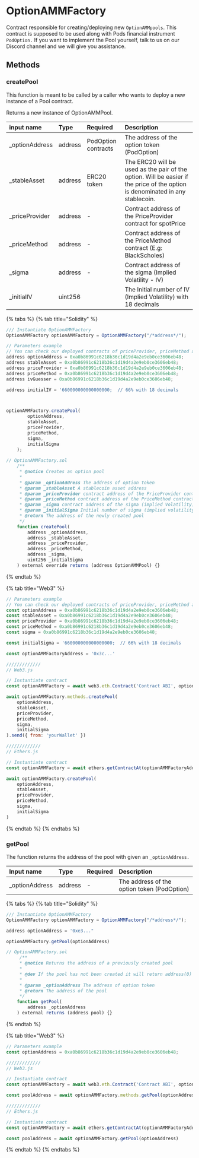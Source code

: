 # OptionAMMFactory

Contract responsible for creating/deploying new `OptionAMMpools`. This contract is supposed to be used along with Pods financial instrument `PodOption.` If you want to implement the Pool yourself, talk to us on our Discord channel and we will give you assistance.

## Methods

### createPool

This function is meant to be called by a caller who wants to deploy a new instance of a Pool contract.

Returns a new instance of OptionAMMPool.

|  input name | Type | Required | Description |
| :--- | :--- | :--- | :--- |
| \_optionAddress | address | PodOption contracts | The address of the option token \(PodOption\) |
| \_stableAsset | address | ERC20 token | The ERC20 will be used as the pair of the option. Will be easier if the price of the option is denominated in any stablecoin. |
| \_priceProvider | address | - | Contract address of the PriceProvider contract for spotPrice |
| \_priceMethod | address | - | Contract address of the PriceMethod contract \(E.g: BlackScholes\) |
| \_sigma | address | - | Contract address of the sigma \(Implied Volatility - IV\)  |
| \_initialIV | uint256 |  | The Initial number of IV \(Implied Volatility\) with 18 decimals |

{% tabs %}
{% tab title="Solidity" %}
```javascript
/// Instantiate OptionAMMFactory
OptionAMMFactory optionAMMFactory = OptionAMMFactory("/*address*/");

// Parameters example
// You can check our deployed contracts of priceProvider, priceMethod and IV
address optionAddress = 0xa0b86991c6218b36c1d19d4a2e9eb0ce3606eb48; 
address stableAsset = 0xa0b86991c6218b36c1d19d4a2e9eb0ce3606eb48; 
address priceProvider = 0xa0b86991c6218b36c1d19d4a2e9eb0ce3606eb48; 
address priceMethod = 0xa0b86991c6218b36c1d19d4a2e9eb0ce3606eb48; 
address ivGuesser = 0xa0b86991c6218b36c1d19d4a2e9eb0ce3606eb48;

address initialIV = '660000000000000000;  // 66% with 18 decimals



optionAMMFactory.createPool(
        optionAddress,
        stableAsset,
        priceProvider,
        priceMethod,
        sigma,
        initialSigma
    );
    
// OptionAMMFactory.sol
    /**
     * @notice Creates an option pool
     *
     * @param _optionAddress The address of option token
     * @param _stableAsset A stablecoin asset address
     * @param _priceProvider contract address of the PriceProvider contract for spotPrice
     * @param _priceMethod contract address of the PriceMethod contract (E.g: BlackScholes)
     * @param _sigma contract address of the sigma (implied Volatility) contract
     * @param _initialSigma Initial number of sigma (implied volatility)
     * @return The address of the newly created pool
     */
    function createPool(
        address _optionAddress,
        address _stableAsset,
        address _priceProvider,
        address _priceMethod,
        address _sigma,
        uint256 _initialSigma
    ) external override returns (address OptionAMMPool) {}
```
{% endtab %}

{% tab title="Web3" %}
```javascript
// Parameters example
// You can check our deployed contracts of priceProvider, priceMethod and Sigma
const optionAddress = 0xa0b86991c6218b36c1d19d4a2e9eb0ce3606eb48; 
const stableAsset = 0xa0b86991c6218b36c1d19d4a2e9eb0ce3606eb48; 
const priceProvider = 0xa0b86991c6218b36c1d19d4a2e9eb0ce3606eb48; 
const priceMethod = 0xa0b86991c6218b36c1d19d4a2e9eb0ce3606eb48; 
const sigma = 0xa0b86991c6218b36c1d19d4a2e9eb0ce3606eb48;

const initialSigma = '660000000000000000;  // 66% with 18 decimals

const optionAMMFactoryAddress = '0x3c...'

/////////////
// Web3.js

// Instantiate contract
const optionAMMFactory = await web3.eth.Contract('Contract ABI', optionAMMFactoryAddress)

await optionAMMFactory.methods.createPool(
    optionAddress, 
    stableAsset, 
    priceProvider, 
    priceMethod, 
    sigma,
    initialSigma
).send({ from: 'yourWallet' })

/////////////
// Ethers.js

// Instantiate contract
const optionAMMFactory = await ethers.getContractAt(optionAMMFactoryAddress, 'Contract ABI')

await optionAMMFactory.createPool(
    optionAddress, 
    stableAsset, 
    priceProvider, 
    priceMethod, 
    sigma,
    initialSigma
)
```
{% endtab %}
{% endtabs %}

### getPool

The function returns the address of the pool with given an `_optionAddress.` 

| Input name | Type | Required | Description |
| :--- | :--- | :--- | :--- |
| \_optionAddress | address | - | The address of the option token \(PodOption\) |



{% tabs %}
{% tab title="Solidity" %}
```javascript
/// Instantiate OptionAMMFactory
OptionAMMFactory optionAMMFactory = OptionAMMFactory("/*address*/");

address optionAddress = '0xe3..."

optionAMMFactory.getPool(optionAddress)

// OptionAMMFactory.sol
     /**
     * @notice Returns the address of a previously created pool
     *
     * @dev If the pool has not been created it will return address(0)
     *
     * @param _optionAddress The address of option token
     * @return The address of the pool
     */
    function getPool(
        address _optionAddress
    ) external returns (address pool) {}
```
{% endtab %}

{% tab title="Web3" %}
```javascript
// Parameters example
const optionAddress = 0xa0b86991c6218b36c1d19d4a2e9eb0ce3606eb48; 

/////////////
// Web3.js

// Instantiate contract
const optionAMMFactory = await web3.eth.Contract('Contract ABI', optionAMMFactoryAddress)

const poolAddress = await optionAMMFactory.methods.getPool(optionAddress).call()

/////////////
// Ethers.js

// Instantiate contract
const optionAMMFactory = await ethers.getContractAt(optionAMMFactoryAddress, 'Contract ABI')

const poolAddress = await optionAMMFactory.getPool(optionAddress)
```
{% endtab %}
{% endtabs %}



